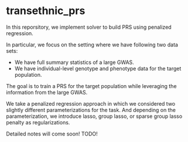 # transethnic_prs

In this reporsitory, we implement solver to build PRS using penalized regression.

In particular, we focus on the setting where we have following two data sets:

* We have full summary statistics of a large GWAS. 
* We have individual-level genotype and phenotype data for the target population.

The goal is to train a PRS for the target population while leveraging the information from the large GWAS.

We take a penalized regression approach in which we considered two slightly different parameterizations for the task.
And depending on the parameterization, we introduce lasso, group lasso, or sparse group lasso penalty as regularizations.

Detailed notes will come soon! TODO!  


<!-- # Running unittest

```
python -m unittest discover -p "*_test.py"
``` -->
